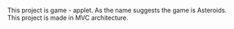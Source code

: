 This project is game - applet.
As the name suggests the game is Asteroids.
This project is made in MVC architecture.